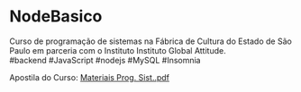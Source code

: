 # NodeBasico
Curso de programação de sistemas na Fábrica de Cultura do Estado de São Paulo em parceria com o Instituto Instituto Global Attitude.  
#backend #JavaScript #nodejs #MySQL #Insomnia  
  
Apostila do Curso:
[Materiais Prog. Sist..pdf](https://github.com/Irart/NodeBasico/files/9136447/Materiais.Prog.Sist.pdf)
